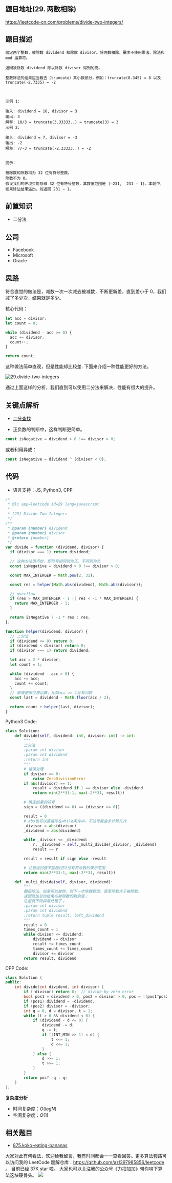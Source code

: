 ## 题目地址(29. 两数相除)

https://leetcode-cn.com/problems/divide-two-integers/

## 题目描述

```
给定两个整数，被除数 dividend 和除数 divisor。将两数相除，要求不使用乘法、除法和 mod 运算符。

返回被除数 dividend 除以除数 divisor 得到的商。

整数除法的结果应当截去（truncate）其小数部分，例如：truncate(8.345) = 8 以及 truncate(-2.7335) = -2

 

示例 1:

输入: dividend = 10, divisor = 3
输出: 3
解释: 10/3 = truncate(3.33333..) = truncate(3) = 3
示例 2:

输入: dividend = 7, divisor = -3
输出: -2
解释: 7/-3 = truncate(-2.33333..) = -2
 

提示：

被除数和除数均为 32 位有符号整数。
除数不为 0。
假设我们的环境只能存储 32 位有符号整数，其数值范围是 [−231,  231 − 1]。本题中，如果除法结果溢出，则返回 231 − 1。

```

## 前置知识

- 二分法

## 公司

- Facebook
- Microsoft
- Oracle

## 思路

符合直觉的做法是，减数一次一次减去被减数，不断更新差，直到差小于 0，我们减了多少次，结果就是多少。

核心代码：

```js
let acc = divisor;
let count = 0;

while (dividend - acc >= 0) {
  acc += divisor;
  count++;
}

return count;
```

这种做法简单直观，但是性能却比较差. 下面来介绍一种性能更好的方法。

![29.divide-two-integers](https://p.ipic.vip/82bhio.jpg)

通过上面这样的分析，我们直到可以使用二分法来解决，性能有很大的提升。

## 关键点解析

- [二分查找](../91/binary-search.md)

- 正负数的判断中，这样判断更简单。

```js
const isNegative = dividend > 0 !== divisor > 0;
```

或者利用异或：

```js
const isNegative = dividend ^ (divisor < 0);
```

## 代码

- 语言支持：JS, Python3, CPP

```js
/*
 * @lc app=leetcode id=29 lang=javascript
 *
 * [29] Divide Two Integers
 */
/**
 * @param {number} dividend
 * @param {number} divisor
 * @return {number}
 */
var divide = function (dividend, divisor) {
  if (divisor === 1) return dividend;

  // 这种方法很巧妙，即符号相同则为正，不同则为负
  const isNegative = dividend > 0 !== divisor > 0;

  const MAX_INTERGER = Math.pow(2, 31);

  const res = helper(Math.abs(dividend), Math.abs(divisor));

  // overflow
  if (res > MAX_INTERGER - 1 || res < -1 * MAX_INTERGER) {
    return MAX_INTERGER - 1;
  }

  return isNegative ? -1 * res : res;
};

function helper(dividend, divisor) {
  // 二分法
  if (dividend <= 0) return 0;
  if (dividend < divisor) return 0;
  if (divisor === 1) return dividend;

  let acc = 2 * divisor;
  let count = 1;

  while (dividend - acc > 0) {
    acc += acc;
    count += count;
  }
  // 直接使用位移运算，比如acc >> 1会有问题
  const last = dividend - Math.floor(acc / 2);

  return count + helper(last, divisor);
}
```

Python3 Code:

```python
class Solution:
    def divide(self, dividend: int, divisor: int) -> int:
        """
        二分法
        :param int divisor
        :param int dividend
        :return int
        """
        # 错误处理
        if divisor == 0:
            raise ZeroDivisionError
        if abs(divisor) == 1:
            result = dividend if 1 == divisor else -dividend
            return min(2**31-1, max(-2**31, result))

        # 确定结果的符号
        sign = ((dividend >= 0) == (divisor >= 0))

        result = 0
        # abs也可以直接写在while条件中，不过可能会多计算几次
        _divisor = abs(divisor)
        _dividend = abs(dividend)

        while _divisor <= _dividend:
            r, _dividend = self._multi_divide(_divisor, _dividend)
            result += r

        result = result if sign else -result

        # 注意返回值不能超过32位有符号数的表示范围
        return min(2**31-1, max(-2**31, result))

    def _multi_divide(self, divisor, dividend):
        """
        翻倍除法，如果可以被除，则下一步除数翻倍，直至除数大于被除数，
        返回商加总的结果与被除数的剩余值；
        这里就不做异常处理了；
        :param int divisor
        :param int dividend
        :return tuple result, left_dividend
        """
        result = 0
        times_count = 1
        while divisor <= dividend:
            dividend -= divisor
            result += times_count
            times_count += times_count
            divisor += divisor
        return result, dividend
```

CPP Code:

```cpp
class Solution {
public:
    int divide(int dividend, int divisor) {
        if (!divisor) return 0;  // divide-by-zero error
        bool pos1 = dividend > 0, pos2 = divisor > 0, pos = !(pos1^pos2);
        if (pos1) dividend = -dividend;
        if (pos2) divisor = -divisor;
        int q = 0, d = divisor, t = 1;
        while (t > 0 && dividend < 0) {
            if (dividend - d <= 0) {
                dividend -= d;
                q -= t;
                if ((INT_MIN >> 1) < d) {
                    t <<= 1;
                    d <<= 1;
                }
            } else {
                d >>= 1;
                t >>= 1;
            }
        }
        return pos? -q : q;
    }
};
```

**复杂度分析**

- 时间复杂度：$O(logN)$
- 空间复杂度：$O(1)$

## 相关题目

- [875.koko-eating-bananas](./875.koko-eating-bananas.md)

大家对此有何看法，欢迎给我留言，我有时间都会一一查看回答。更多算法套路可以访问我的 LeetCode 题解仓库：https://github.com/azl397985856/leetcode 。 目前已经 37K star 啦。
大家也可以关注我的公众号《力扣加加》带你啃下算法这块硬骨头。
![](https://p.ipic.vip/84mlor.jpg)
